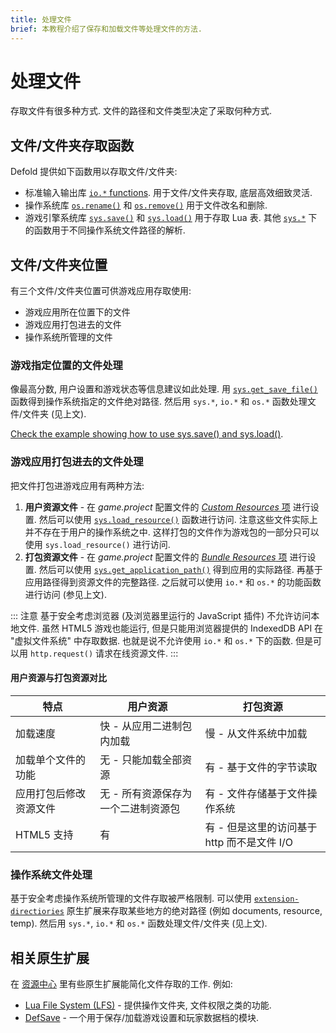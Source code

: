 ```yaml
---
title: 处理文件
brief: 本教程介绍了保存和加载文件等处理文件的方法.
---
```


# 处理文件
存取文件有很多种方式. 文件的路径和文件类型决定了采取何种方式.

## 文件/文件夹存取函数
Defold 提供如下函数用以存取文件/文件夹:

* 标准输入输出库 [`io.*` functions](https://defold.com/ref/stable/io/). 用于文件/文件夹存取, 底层高效细致灵活.
* 操作系统库 [`os.rename()`](https://defold.com/ref/stable/os/#os.rename:oldname-newname) 和 [`os.remove()`](https://defold.com/ref/stable/os/#os.remove:filename) 用于文件改名和删除.
* 游戏引擎系统库 [`sys.save()`](https://defold.com/ref/stable/sys/#sys.save:filename-table) 和 [`sys.load()`](https://defold.com/ref/stable/sys/#sys.load:filename) 用于存取 Lua 表. 其他 [`sys.*`](https://defold.com/ref/stable/sys/) 下的函数用于不同操作系统文件路径的解析.

## 文件/文件夹位置
有三个文件/文件夹位置可供游戏应用存取使用:

* 游戏应用所在位置下的文件
* 游戏应用打包进去的文件
* 操作系统所管理的文件

### 游戏指定位置的文件处理
像最高分数, 用户设置和游戏状态等信息建议如此处理. 用 [`sys.get_save_file()`](https://defold.com/ref/stable/sys/#sys.get_save_file:application_id-file_name) 函数得到操作系统指定的文件绝对路径. 然后用 `sys.*`, `io.*` 和 `os.*` 函数处理文件/文件夹 (见上文).

[Check the example showing how to use sys.save() and sys.load()](/examples/file/sys_save_load/).

### 游戏应用打包进去的文件处理
把文件打包进游戏应用有两种方法:

1. **用户资源文件** - 在 *game.project* 配置文件的 [*Custom Resources* 项](https://defold.com/manuals/project-settings/#project) 进行设置. 然后可以使用 [`sys.load_resource()`](https://defold.com/ref/sys/#sys.load_resource) 函数进行访问. 注意这些文件实际上并不存在于用户的操作系统之中. 这样打包的文件作为游戏包的一部分只可以使用 `sys.load_resource()` 进行访问.
2. **打包资源文件** - 在 *game.project* 配置文件的 [*Bundle Resources* 项](https://defold.com/manuals/project-settings/#project) 进行设置. 然后可以使用 [`sys.get_application_path()`](https://defold.com/ref/stable/sys/#sys.get_application_path:) 得到应用的实际路径. 再基于应用路径得到资源文件的完整路径. 之后就可以使用 `io.*` 和 `os.*` 的功能函数进行访问 (参见上文).

 ::: 注意
 基于安全考虑浏览器 (及浏览器里运行的 JavaScript 插件) 不允许访问本地文件. 虽然 HTML5 游戏也能运行, 但是只能用浏览器提供的 IndexedDB API 在 "虚拟文件系统" 中存取数据. 也就是说不允许使用 `io.*` 和 `os.*` 下的函数. 但是可以用 `http.request()` 请求在线资源文件.
 :::

#### 用户资源与打包资源对比

| 特点              | 用户资源                          | 打包资源                              |
|-----------------------------|-------------------------------------------|------------------------------------------------|
| 加载速度               | 快 - 从应用二进制包内加载 | 慢 - 从文件系统中加载          |
| 加载单个文件的功能          | 无 - 只能加载全部资源                    | 有 - 基于文件的字节读取           |
| 应用打包后修改资源文件 | 无 - 所有资源保存为一个二进制资源包 | 有 - 文件存储基于文件操作系统    |
| HTML5 支持               | 有                                       | 有 - 但是这里的访问基于 http 而不是文件 I/O |


### 操作系统文件处理
基于安全考虑操作系统所管理的文件存取被严格限制. 可以使用 [`extension-directiories`](https://defold.com/assets/extensiondirectories/) 原生扩展来存取某些地方的绝对路径 (例如 documents, resource, temp). 然后用 `sys.*`, `io.*` 和 `os.*` 函数处理文件/文件夹 (见上文).


## 相关原生扩展
在 [资源中心](https://defold.com/assets/) 里有些原生扩展能简化文件存取的工作. 例如:

* [Lua File System (LFS)](https://defold.com/assets/luafilesystemlfs/) - 提供操作文件夹, 文件权限之类的功能.
* [DefSave](https://defold.com/assets/defsave/) - 一个用于保存/加载游戏设置和玩家数据档的模块.
